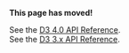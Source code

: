 **This page has moved!**

See the [D3 4.0 API Reference](https://github.com/d3/d3/blob/master/API.md#polygons-d3-polygon).
<br>See the [D3 3.x API Reference](https://github.com/d3/d3-3.x-api-reference/blob/master/Hull-Geom.md).
